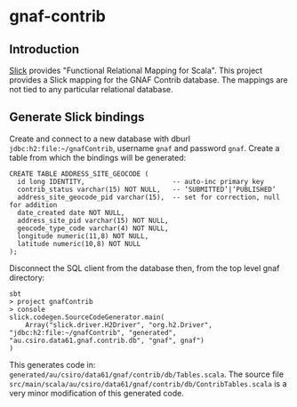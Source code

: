 # gnaf-contrib

## Introduction

[Slick](http://slick.typesafe.com/) provides "Functional Relational Mapping for Scala".
This project provides a Slick mapping for the GNAF Contrib database.
The mappings are not tied to any particular relational database.

## Generate Slick bindings

Create and connect to a new database with dburl `jdbc:h2:file:~/gnafContrib`, username `gnaf` and password `gnaf`.
Create a table from which the bindings will be generated:

	CREATE TABLE ADDRESS_SITE_GEOCODE (
	  id long IDENTITY,                      -- auto-inc primary key
	  contrib_status varchar(15) NOT NULL,   -- ‘SUBMITTED’|‘PUBLISHED’
	  address_site_geocode_pid varchar(15),  -- set for correction, null for addition
	  date_created date NOT NULL,
	  address_site_pid varchar(15) NOT NULL,
	  geocode_type_code varchar(4) NOT NULL,
	  longitude numeric(11,8) NOT NULL,
	  latitude numeric(10,8) NOT NULL
	);

Disconnect the SQL client from the database then, from the top level gnaf directory:

    sbt
    > project gnafContrib
    > console
    slick.codegen.SourceCodeGenerator.main(
        Array("slick.driver.H2Driver", "org.h2.Driver", "jdbc:h2:file:~/gnafContrib", "generated", "au.csiro.data61.gnaf.contrib.db", "gnaf", gnaf")
    )

This generates code in: `generated/au/csiro/data61/gnaf/contrib/db/Tables.scala`.
The source file `src/main/scala/au/csiro/data61/gnaf/contrib/db/ContribTables.scala` is a very minor modification of this generated code.

